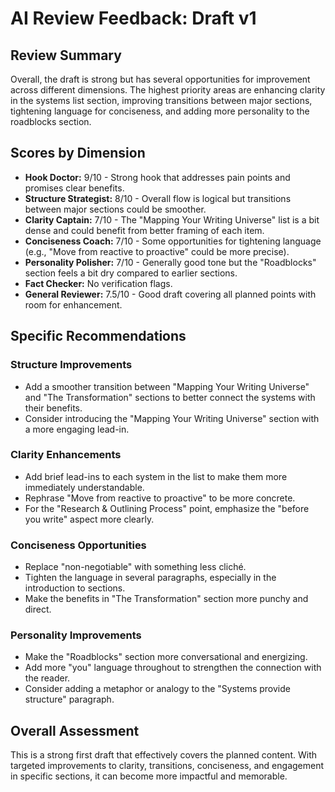 # AI Review Feedback: Draft v1

## Review Summary

Overall, the draft is strong but has several opportunities for improvement across different dimensions. The highest priority areas are enhancing clarity in the systems list section, improving transitions between major sections, tightening language for conciseness, and adding more personality to the roadblocks section.

## Scores by Dimension

* **Hook Doctor:** 9/10 - Strong hook that addresses pain points and promises clear benefits.
* **Structure Strategist:** 8/10 - Overall flow is logical but transitions between major sections could be smoother.
* **Clarity Captain:** 7/10 - The "Mapping Your Writing Universe" list is a bit dense and could benefit from better framing of each item.
* **Conciseness Coach:** 7/10 - Some opportunities for tightening language (e.g., "Move from reactive to proactive" could be more precise).
* **Personality Polisher:** 7/10 - Generally good tone but the "Roadblocks" section feels a bit dry compared to earlier sections.
* **Fact Checker:** No verification flags.
* **General Reviewer:** 7.5/10 - Good draft covering all planned points with room for enhancement.

## Specific Recommendations

### Structure Improvements
- Add a smoother transition between "Mapping Your Writing Universe" and "The Transformation" sections to better connect the systems with their benefits.
- Consider introducing the "Mapping Your Writing Universe" section with a more engaging lead-in.

### Clarity Enhancements
- Add brief lead-ins to each system in the list to make them more immediately understandable.
- Rephrase "Move from reactive to proactive" to be more concrete.
- For the "Research & Outlining Process" point, emphasize the "before you write" aspect more clearly.

### Conciseness Opportunities
- Replace "non-negotiable" with something less cliché.
- Tighten the language in several paragraphs, especially in the introduction to sections.
- Make the benefits in "The Transformation" section more punchy and direct.

### Personality Improvements
- Make the "Roadblocks" section more conversational and energizing.
- Add more "you" language throughout to strengthen the connection with the reader.
- Consider adding a metaphor or analogy to the "Systems provide structure" paragraph.

## Overall Assessment
This is a strong first draft that effectively covers the planned content. With targeted improvements to clarity, transitions, conciseness, and engagement in specific sections, it can become more impactful and memorable. 